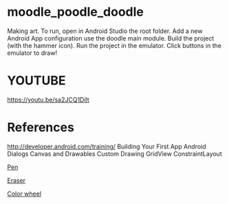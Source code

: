 # moodle_poodle_doodle
Making art.
To run, open in Android Studio the root folder.
Add a new Android App configuration use the doodle main module.
Build the project (with the hammer icon).
Run the project in the emulator.
Click buttons in the emulator to draw!
# YOUTUBE
https://youtu.be/sa2JCQ1Dilt
# References
http://developer.android.com/training/
Building Your First App
Android Dialogs
Canvas and Drawables
Custom Drawing
GridView
ConstraintLayout

[Pen](https://www.google.com/imgres?q=pen%20icon&imgurl=https%3A%2F%2Fcdn-icons-png.flaticon.com%2F512%2F176%2F176318.png&imgrefurl=https%3A%2F%2Fwww.flaticon.com%2Ffree-icon%2Fpen_176318&docid=0XGlpewrtiEv3M&tbnid=fphDTEvch-3w5M&vet=12ahUKEwjC3c_s3oqKAxVHFFkFHancFioQM3oECB0QAA..i&w=512&h=512&hcb=2&ved=2ahUKEwjC3c_s3oqKAxVHFFkFHancFioQM3oECB0QAA)

[Eraser](https://www.google.com/imgres?q=eraser%20icon&imgurl=https%3A%2F%2Fcdn-icons-png.flaticon.com%2F512%2F254%2F254686.png&imgrefurl=https%3A%2F%2Fwww.flaticon.com%2Ffree-icon%2Feraser_254686&docid=vodXtc08sSSUKM&tbnid=GUHj4JA6ul7RxM&vet=12ahUKEwj1nfb83oqKAxX3FFkFHYRBNWgQM3oECB0QAA..i&w=512&h=512&hcb=2&ved=2ahUKEwj1nfb83oqKAxX3FFkFHYRBNWgQM3oECB0QAA)

[Color wheel](https://www.google.com/imgres?q=color%20wheel%20icon&imgurl=https%3A%2F%2Fcdn-icons-png.flaticon.com%2F512%2F574%2F574974.png&imgrefurl=https%3A%2F%2Fwww.flaticon.com%2Ffree-icon%2Fcolor-wheel_574974&docid=-U7jAiRQT6BwvM&tbnid=bCiRkxGWJr_LkM&vet=12ahUKEwiHmKON34qKAxVXLFkFHXTdINgQM3oECBUQAA..i&w=512&h=512&hcb=2&ved=2ahUKEwiHmKON34qKAxVXLFkFHXTdINgQM3oECBUQAA)
